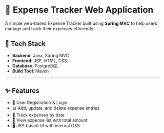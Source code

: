 # 💸 Expense Tracker Web Application

A simple web-based Expense Tracker built using **Spring MVC** to help users manage and track their expenses efficiently.

## 🔧 Tech Stack

- **Backend**: Java, Spring MVC
- **Frontend**: JSP, HTML, CSS
- **Database**: PostgreSQL
- **Build Tool**: Maven

---

## ✨ Features

- 🔐 User Registration & Login
- 📊 Add, update, and delete expense entries
- 📅 Track expenses by date
- 📃 View expense list with total amount
- 🖥️ JSP-based UI with internal CSS



